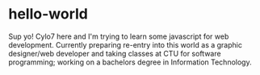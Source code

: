 # hello-world

Sup yo!
Cylo7 here and I'm trying to learn some javascript for web development. Currently preparing re-entry into this world as a graphic designer/web developer and taking classes at CTU for software programming; working on a bachelors degree in Information Technology.
